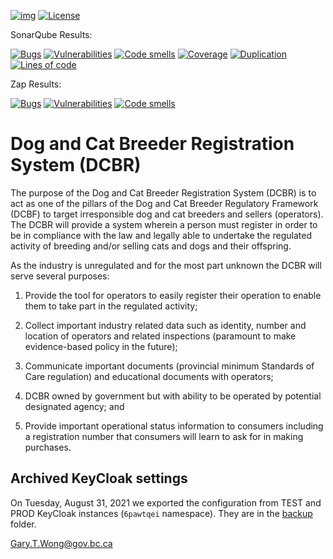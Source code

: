 [![img](https://img.shields.io/badge/Lifecycle-Retired-d45500)](https://github.com/bcgov/repomountie/blob/master/doc/lifecycle-badges.md)
[![License](https://img.shields.io/badge/License-Apache%202.0-blue.svg)](LICENSE)

SonarQube Results:

[![Bugs](https://sonarqube-dcbr.pathfinder.gov.bc.ca/api/badges/measure?key=DCBR&metric=bugs&template=FLAT)](https://sonarqube-dcbr.pathfinder.gov.bc.ca/dashboard?id=DCBR) [![Vulnerabilities](https://sonarqube-dcbr.pathfinder.gov.bc.ca/api/badges/measure?key=DCBR&metric=vulnerabilities&template=FLAT)](https://sonarqube-dcbr.pathfinder.gov.bc.ca/dashboard?id=DCBR) [![Code smells](https://sonarqube-dcbr.pathfinder.gov.bc.ca/api/badges/measure?key=DCBR&metric=code_smells&template=FLAT)](https://sonarqube-dcbr.pathfinder.gov.bc.ca/dashboard?id=DCBR) [![Coverage](https://sonarqube-dcbr.pathfinder.gov.bc.ca/api/badges/measure?key=DCBR&metric=coverage&template=FLAT)](https://sonarqube-dcbr.pathfinder.gov.bc.ca/dashboard?id=DCBR) [![Duplication](https://sonarqube-dcbr.pathfinder.gov.bc.ca/api/badges/measure?key=DCBR&metric=duplicated_lines_density&template=FLAT)](https://sonarqube-dcbr.pathfinder.gov.bc.ca/dashboard?id=DCBR) [![Lines of code](https://sonarqube-dcbr.pathfinder.gov.bc.ca/api/badges/measure?key=DCBR&metric=lines&template=FLAT)](https://sonarqube-dcbr.pathfinder.gov.bc.ca/dashboard?id=DCBR) 

Zap Results:

[![Bugs](https://sonarqube-dcbr.pathfinder.gov.bc.ca/api/badges/measure?key=DCBR-Zap&metric=bugs&template=FLAT)](https://sonarqube-dcbr.pathfinder.gov.bc.ca/dashboard?id=DCBR-Zap) [![Vulnerabilities](https://sonarqube-dcbr.pathfinder.gov.bc.ca/api/badges/measure?key=DCBR-Zap&metric=vulnerabilities&template=FLAT)](https://sonarqube-dcbr.pathfinder.gov.bc.ca/dashboard?id=DCBR-Zap) [![Code smells](https://sonarqube-dcbr.pathfinder.gov.bc.ca/api/badges/measure?key=DCBR-Zap&metric=code_smells&template=FLAT)](https://sonarqube-dcbr.pathfinder.gov.bc.ca/dashboard?id=DCBR-Zap)


# Dog and Cat Breeder Registration System (DCBR)

The purpose of the Dog and Cat Breeder Registration System (DCBR) is to act as one of the pillars of the Dog and Cat Breeder Regulatory Framework (DCBF) to target irresponsible dog and cat breeders and sellers (operators). The DCBR will provide a system wherein a person must register in order to be in compliance with the law and legally able to undertake the regulated activity of breeding and/or selling cats and dogs and their offspring.

As the industry is unregulated and for the most part unknown the DCBR will serve several purposes:

  1. Provide the tool for operators to easily register their operation to enable them to take part in the regulated activity;

  2. Collect important industry related data such as identity, number and location of operators and related inspections (paramount to make evidence-based policy in the future);

  3. Communicate important documents (provincial minimum Standards of Care regulation) and educational documents with operators;

  4. DCBR owned by government but with ability to be operated by potential designated agency; and

  5. Provide important operational status information to consumers including a registration number that consumers will learn to ask for in making purchases.

## Archived KeyCloak settings

On Tuesday, August 31, 2021 we exported the configuration from TEST and PROD KeyCloak instances (`6pawtqei` namespace).  They are in the [backup](./keycloak/backup/) folder. 

Gary.T.Wong@gov.bc.ca 